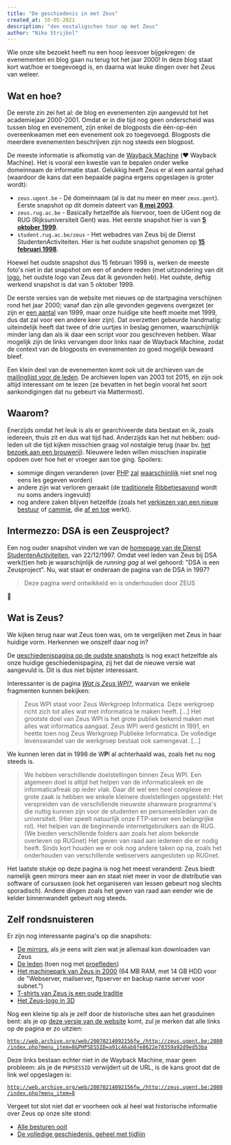 ```yaml
---
title: "De geschiedenis in met Zeus"
created_at: 10-05-2021
description: "den nostaligschen tour op met Zeus"
author: "Niko Strijbol"
---
```


Wie onze site bezoekt heeft nu een hoop leesvoer bijgekregen: de evenementen en blog gaan nu terug tot het jaar 2000!
In deze blog staat kort wat/hoe er toegevoegd is, en daarna wat leuke dingen over het Zeus van weleer.

## Wat en hoe?

De eerste zin zei het al: de blog en evenementen zijn aangevuld tot het academiejaar 2000-2001.
Omdat er in die tijd nog geen onderscheid was tussen blog en evenement, zijn enkel de blogposts die één-op-één overeenkwamen met een evenement ook zo toegevoegd.
Blogposts die meerdere evenementen beschrijven zijn nog steeds een blogpost.

De meeste informatie is afkomstig van de [Wayback Machine](http://web.archive.org/) (❤️ Wayback Machine).
Het is vooral een kwestie van te bepalen onder welke domeinnaam de informatie staat. Gelukkig heeft Zeus er al een aantal gehad (waardoor de kans dat een bepaalde pagina ergens opgeslagen is groter wordt):

- `zeus.ugent.be` - Dé domeinnaam (al is dat nu meer en meer `zeus.gent`). Eerste snapshot op dit domein dateert van [**8 mei 2003**](http://web.archive.org/web/20030508164101/http://www.zeus.ugent.be/).
- `zeus.rug.ac.be` - Basically hetzelfde als hiervoor, toen de UGent nog de RUG (Rijksuniversiteit Gent) was. Het eerste snapshot hier is van [**5 oktober 1999**](http://web.archive.org/web/19991005232153/http://www.zeus.rug.ac.be/).
- `student.rug.ac.be/zeus` - Het webadres van Zeus bij de Dienst StudentenActiviteiten. Hier is het oudste snapshot genomen op [**15 februari 1998**](http://web.archive.org/web/19980215073116/http://www.student.rug.ac.be/zeus/).

Hoewel het oudste snapshot dus 15 februari 1998 is, werken de meeste foto's niet in dat snapshot om een of andere reden (met uitzondering van dit [logo](http://web.archive.org/web/19990202142442/http://student.rug.ac.be/zeus/pics/zeus_k1.gif), het oudste logo van Zeus dat ik gevonden heb).
Het oudste, deftig werkend snapshot is dat van 5 oktober 1999.

De eerste versies van de website met nieuws op de startpagina verschijnen rond het jaar 2000; vanaf dan zijn alle gevonden gegevens overgezet (er zijn er [een aantal](http://web.archive.org/web/19990913001946/http://www.zeus.rug.ac.be/hotnews.shtml) van 1999, maar onze huidige site heeft moeite met 1999, dus dat zal voor een andere keer zijn).
Dat overzetten gebeurde handmatig: uiteindelijk heeft dat twee of drie uurtjes in beslag genomen, waarschijnlijk minder lang dan als ik daar een script voor zou geschreven hebben. Waar mogelijk zijn de links vervangen door links naar de Wayback Machine, zodat de context van de blogposts en evenementen zo goed mogelijk bewaard bleef.

Een klein deel van de evenementen komt ook uit de archieven van de [mailinglijst voor de leden](https://lists.zeus.ugent.be/pipermail/leden/).
De archieven lopen van 2003 tot 2015, en zijn ook altijd interessant om te lezen (ze bevatten in het begin vooral het soort aankondigingen dat nu gebeurt via Mattermost).

## Waarom?

Enerzijds omdat het leuk is als er gearchiveerde data bestaat en ik, zoals iedereen, thuis zit en dus wat tijd had.
Anderzijds kan het nut hebben: oud-leden uit die tijd kijken misschien graag vol nostalgie terug (naar bv. [het bezoek aan een brouwerij](<%= @items['/events/05-06/brouwerijbezoek.md'].path %>)).
Nieuwere leden willen misschien inspiratie opdoen over hoe het er vroeger aan toe ging.
Spoilers:

- sommige dingen veranderen (over [PHP](<%= @items['/blog/00-01/php-lessen.md'].path %>) [zal](<%= @items['/blog/03-04/les-2.md'].path %>) [waarschijnlijk](<%= @items['/blog/05-06/webdev.md'].path %>) niet snel nog eens les gegeven worden)
- andere zijn wat verloren geraakt (de [traditionele](<%= @items['/events/03-04/ribben.md'].path %>) [Ribbetjesavond](<%= @items['/events/02-03/ribben.md'].path %>) wordt nu soms anders ingevuld)
- nog andere zaken blijven hetzelfde (zoals het [verkiezen van een nieuw bestuur](<%= @items['/events/05-06/ledenvergadering-3.md'].path %>) of [cammie](<%= @items['/blog/02-03/voyeur.md'].path %>), die [af en toe](<%= @items['/blog/05-06/webcam.md'].path %>) werkt).


## Intermezzo: DSA is een Zeusproject?

Een nog ouder snapshot vinden we van de [homepage van de Dienst StudentenActiviteiten](http://web.archive.org/web/19971222130916/http://student.rug.ac.be/), van 22/12/1997.
Omdat veel leden van Zeus bij DSA werk(t)en heb je waarschijnlijk de _running gag_ al wel gehoord: "DSA is een Zeusproject".
Nu, wat staat er onderaan de pagina van de DSA in 1997?

> Deze pagina werd ontwikkeld en is onderhouden door ZEUS

🤔


## Wat is Zeus?

We kijken terug naar wat Zeus toen was, om te vergelijken met Zeus in haar huidige vorm.
Herkennen we onszelf daar nog in?

De [geschiedenispagina op de oudste snapshots](http://web.archive.org/web/19980221043915/http://student.rug.ac.be:80/zeus/history.shtml) is nog exact hetzelfde als onze huidige geschiedenispagina, zij het dat de nieuwe versie wat aangevuld is.
Dit is dus niet bijster interessant.

Interessanter is de pagina [_Wat is Zeus WPI?_](http://web.archive.org/web/19980221043835/http://student.rug.ac.be:80/zeus/infozeus.shtml), waarvan we enkele fragmenten kunnen bekijken:

> Zeus WPI staat voor Zeus Werkgroep Informatica. Deze werkgroep richt zich tot alles wat met informatica te maken heeft. [...] Het grootste doel van Zeus WPI is het grote publiek bekend maken met alles wat informatica aangaat.
Zeus WPI werd gesticht in 1991, en heette toen nog Zeus Werkgroep Publieke Informatica. De volledige levenswandel van de werkgroep bestaat ook samengevat. [...]

We kunnen leren dat in 1998 de W**P**I al achterhaald was, zoals het nu nog steeds is.

> We hebben verschillende doelstellingen binnen Zeus WPI. Een algemeen doel is altijd het helpen van de informaticaleek en de informaticafreak op ieder vlak. Daar dit wel een heel complexe en grote zaak is hebben we enkele kleinere doelstellingen opgesteld:
Het verspreiden van de verschillende nieuwste shareware programma's die nuttig kunnen zijn voor de studenten en personeelsleden van de universiteit. (Hier speelt natuurlijk onze FTP-server een belangrijke rol).
Het helpen van de beginnende internetgebruikers aan de RUG. (We bieden verschillende folders aan zoals het alom bekende overleven op RUGnet)
Het geven van raad aan iedereen die er nodig heeft.
Sinds kort houden we er ook nog andere taken op na, zoals het onderhouden van verschillende webservers aangesloten op RUGnet.


Het laatste stukje op deze pagina is nog het meest veranderd: Zeus biedt namelijk geen mirrors meer aan en staat niet meer in voor de distributie van software of cursussen (ook het organiseren van lessen gebeurt nog slechts sporadisch).
Andere dingen zoals het geven van raad aan eender wie de kelder binnenwandelt gebeurt nog steeds.

## Zelf rondsnuisteren

Er zijn nog interessante pagina's op die snapshots:

- [De mirrors](http://web.archive.org/web/20000608202730/http://www.zeus.rug.ac.be/mirrors.shtml), als je eens wilt zien wat je allemaal kon downloaden van Zeus
- [De leden](http://web.archive.org/web/20000608171826/http://www.zeus.rug.ac.be/members.shtml) (toen nog met [proefleden](http://web.archive.org/web/20000608171826/http://www.zeus.rug.ac.be/newlid.shtml))
- [Het machinepark van Zeus in 2000](http://web.archive.org/web/20000122025113/http://www.zeus.rug.ac.be:80/machinepark.shtml) (64 MB RAM, met 14 GB HDD voor de "Webserver, mailserver, ftpserver en backup name server voor subnet.")
- [T-shirts van Zeus is een oude traditie](http://web.archive.org/web/20000615204502/http://www.zeus.rug.ac.be/tshirts.shtml)
- [Het Zeus-logo in 3D](http://web.archive.org/web/20000922221222/http://www.zeus.rug.ac.be/logo.jpg)

Nog een kleine tip als je zelf door de historische sites aan het grasduinen bent: als je op [deze versie van de website](http://web.archive.org/web/20070128094936/http://zeus.ugent.be/) komt, zul je merken dat alle links op de pagina er zo uitzien:

[`http://web.archive.org/web/20070214092156fw_/http://zeus.ugent.be:2080/index.php?menu_item=8&PHPSESSID=a91c46ab8fe8622e78359a92d9ed53ba`](http://web.archive.org/web/20070214092156fw_/http://zeus.ugent.be:2080/index.php?menu_item=8&PHPSESSID=a91c46ab8fe8622e78359a92d9ed53ba)

Deze links bestaan echter niet in de Wayback Machine, maar geen probleem: als je de `PHPSESSID` verwijdert uit de URL, is de kans groot dat de link wel opgeslagen is:

[`http://web.archive.org/web/20070214092156fw_/http://zeus.ugent.be:2080/index.php?menu_item=8`](http://web.archive.org/web/20070730123958fw_/http://zeus.ugent.be:2080/index.php?menu_item=8)


Vergeet tot slot niet dat er voorheen ook al heel wat historische informatie over Zeus op onze site stond:

- [Alle besturen ooit](<%= @items['/about/oud-bestuur.erb'].path %>)
- [De volledige geschiedenis, geheel met tijdlijn](<%= @items['/about/historiek.erb'].path %>)
